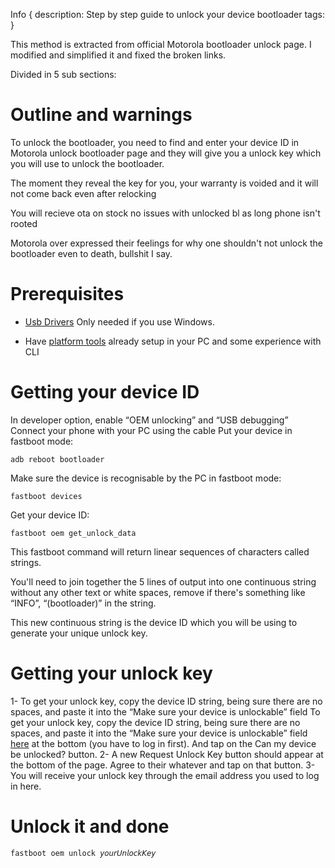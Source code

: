 Info { 
description: Step by step guide to unlock your device bootloader
tags:
 }
 
This method is extracted from official Motorola bootloader unlock page. I modified and simplified it and fixed the broken links.

Divided in 5 sub sections:

# Outline and warnings

To unlock the bootloader, you need to find and enter your device ID in Motorola unlock bootloader page and they will give you a unlock key which you will use to unlock the bootloader.

The moment they reveal the key for you, your warranty is voided and it will not come back even after relocking

You will recieve ota on stock no issues with unlocked bl as long phone isn't rooted

Motorola over expressed their feelings for why one shouldn't not unlock the bootloader even to death, bullshit I say.

# Prerequisites

- [Usb Drivers](https://dl.google.com/android/repository/usb_driver_r13-windows.zip)
Only needed if you use Windows.

- Have [platform tools](https://dl.google.com/android/repository/platform-tools-latest-windows.zip) already setup in your PC and some experience with CLI

# Getting your device ID

In developer option, enable “OEM unlocking” and “USB debugging”
Connect your phone with your PC using the cable
Put your device in fastboot mode: 
```
adb reboot bootloader
```
Make sure the device is recognisable by the PC in fastboot mode: 
```
fastboot devices
```
Get your device ID: 
```
fastboot oem get_unlock_data
```

This fastboot command will return linear sequences of characters called strings.

You'll need to join together the 5 lines of output into one continuous string without any other text or white spaces, remove if there's something like “INFO”, “(bootloader)” in the string.

This new continuous string is the device ID which you will be using to generate your unique unlock key.

# Getting your unlock key

1- To get your unlock key, copy the device ID string, being sure there are no spaces, and paste it into the “Make sure your device is unlockable” field To get your unlock key, copy the device ID string, being sure there are no spaces, and paste it into the “Make sure your device is unlockable” field [here](https://motorola-global-portal.custhelp.com/app/standalone/bootloader/unlock-your-device-b) at the bottom (you have to log in first). And tap on the Can my device be unlocked? button.
2- A new Request Unlock Key button should appear at the bottom of the page. Agree to their whatever and tap on that button.
3- You will receive your unlock key through the email address you used to log in here.

# Unlock it and done

```
fastboot oem unlock 𝘺𝘰𝘶𝘳𝘜𝘯𝘭𝘰𝘤𝘬𝘒𝘦𝘺
```